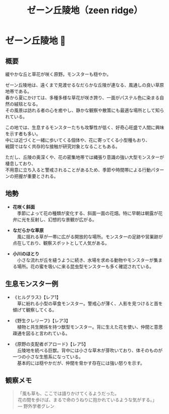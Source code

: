 ﻿---
title: ゼーン丘陵地（zeen ridge）
layout: place
---

# ゼーン丘陵地 🌼

## 概要
緩やかな丘と草花が咲く原野。モンスターも穏やか。

ゼーン丘陵地は、遠くまで見渡せるなだらかな丘陵が連なる、風通しの良い草原地帯である。  
春から夏にかけては、多種多様な草花が咲き誇り、一面がパステル色に染まる自然の絨毯となる。  
その風景は訪れる者の心を癒やし、静かな観察や散策にも最適な場所として知られている。

この地では、生息するモンスターたちも攻撃性が低く、好奇心旺盛で人間に興味を示す者も多い。  
中には近づくと一緒に歩いてくる個体や、花に寄ってくる小型種もおり、  
戦闘ではなく共存的な接触が研究対象となることもある。

ただし、丘陵の奥深くや、花の密集地帯では縄張り意識の強い大型モンスターが棲息しており、  
不用意に立ち入ると警戒されることがあるため、季節や時間帯による行動パターンの把握が重要とされる。

## 地勢
- **花咲く斜面**  
　季節によって花の種類が変化する、斜面一面の花畑。特に早朝は朝露が花弁に光を反射し、幻想的な景観が広がる。

- **なだらかな草原**  
　風に揺れる草が一帯に広がる開放的な場所。モンスターの足跡や営巣跡が点在しており、観察スポットとして人気がある。

- **小川のほとり**  
　小さな流れが丘を縫うように続き、水場を求める動物やモンスターが集まる場所。花の蜜を吸いに来る昆虫型モンスターも多く確認されている。

## 生息モンスター例
- 《ヒルグラス》【レア1】  
　草に紛れる小型の草食モンスター。警戒心が薄く、人影を見つけると首を傾げて観察してくる。

- 《野生クレリーフ》【レア3】  
　植物と共生関係を持つ獣型モンスター。背に生えた花を使い、仲間と意思疎通を図ると言われている。

- 《原野の支配者ボアロード》【レア5】  
　丘陵地を統べる巨獣。背中には小さな草木が芽吹いており、体そのものが一つの小さな生態系になっている。  
　基本的には穏やかだが、仲間を脅かす存在には強い怒りを示す。

## 観察メモ
> 「風も草も、ここでは語りかけてくるようだった。  
> 花の間を歩けば、まるで命のうねりに抱かれているような気がする。」  
> ― 野外学者グレン
